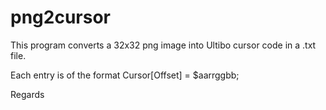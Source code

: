 # png2cursor

This program converts a 32x32 png image into Ultibo cursor code in a .txt file.

Each entry is of the format Cursor[Offset] = $aarrggbb;

Regards
